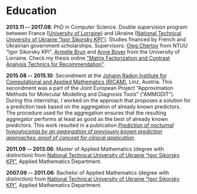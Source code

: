 # Education

**2013.11 -- 2017.08**:	PhD in Computer Science.
Double supervision program between France ([University of Lorraine](https://www.univ-lorraine.fr/)) and Ukraine ([National Technical University of Ukraine 
“Igor Sikorsky KPI”](https://kpi.ua/en/)). Studies financed by French and Ukrainian government scholarships.
Supervisors: [Oleg Chertov](https://www.linkedin.com/in/oleg-chertov-50583a19/) from NTUU “Igor Sikorsky KPI”, [Armelle Brun](https://members.loria.fr/ABrun/) and 
[Anne Boyer](https://www.researchgate.net/profile/Anne-Boyer-2) from the University of Lorraine.
Check my thesis online ["Matrix Factorization and Contrast Analysis Technics for Recommendation"](http://docnum.univ-lorraine.fr/public/DDOC_T_2017_0080_ALEKSANDROVA.pdf).

**2015.08 -- 2015.10**: Secondment at the [Johann Radon Institute for Computational and Applied Mathematics (RICAM)](https://www.oeaw.ac.at/ricam/institute/about), Linz, Austria.
This secondment was a part of the
Joint European Project “Approximation Methods for Molecular Modelling and Diagnosis Tools” (“AMMODIT”).
During this internship, I worked on the approach that proposes a solution for a prediction task based on the aggregation of already known predictors.
The procedure used for the aggregation ensures that the resulting aggregator performs at least as good as the best of already known predictors.
This work resulted in a publication 
[*Prediction of nocturnal hypoglycemia by an aggregation of previously known prediction approaches: proof of concept for clinical application*](https://www.sciencedirect.com/science/article/abs/pii/S016926071630164X).


**2011.09 -- 2013.06**: 	Master of Applied Mathematics (degree with distinction) from [National Technical University of Ukraine “Igor Sikorsky KPI”](https://kpi.ua/en/), 
Applied Mathematics Department.

**2007.09 -- 2011.06**: Bachelor of Applied Mathematics (degree  with distinction) from [National Technical University of Ukraine “Igor Sikorsky KPI”](https://kpi.ua/en/), 
Applied Mathematics Department.


